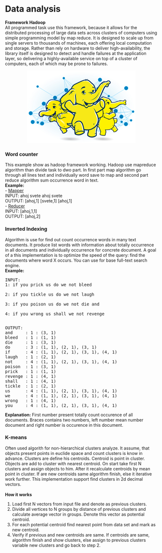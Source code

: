 <p align='center'><h1> Data analysis </h1></p>

<b> Framework Hadoop </b> <br>
All programmed task use this framework, because it allows for the distributed processing of large data sets across clusters of computers using simple programming model by map reduce. It is designed to scale up from single servers to thousands of machines, each offering local computation and storage. Rather than rely on hardware to deliver high-availability, the library itself is designed to detect and handle failures at the application layer, so delivering a highly-available service on top of a cluster of computers, each of which may be prone to failures.

<p align='center'>
<img src="https://github.com/JiriCagis/HadoopLearn/blob/master/images/Hadoop_elephants.jpg"/>
</p>

<h3> Word counter </h3>
This example show as hadoop framework working. Hadoop use mapreduce algorithm than divide task to dwo part.
In first part map algorithm go through all lines text and individually word save to map and second part reduce algorithm sum occurrence word in  text.
<div>
<b>Example:</b><br>
- <u> Mapper </u><br> INPUT: ahoj svete ahoj svete <br>OUTPUT: [ahoj,1] [svete,1] [ahoj,1] <br>
- <u> Reducer</u><br>INPUT: [ahoj,1,1] <br> OUTPUT: [ahoj,2] <br>
</div>

<h3> Inverted Indexing </h3>
Algorithm is use for find out count occurrence words in many text documents.
It produce list words with information about totally occurrence in all documents and individually occurrence for concrete document. A goal of a this implementation is to optimize the speed of the query: find the documents where word X occurs. You can use for base full-text search engine.
<div>
<b>Example:</b> <br>
<PRE>
INPUT:
1: if you prick us do we not bleed <BR>
2: if you tickle us do we not laugh <BR>
3: if you poison us do we not die and <BR>
4: if you wrong us shall we not revenge <BR>
</PRE>
<PRE>
OUTPUT: 
and     : 1 : (3, 1) 
bleed   : 1 : (1, 1)
die     : 1 : (3, 1)
do      : 3 : (1, 1), (2, 1), (3, 1)
if      : 4 : (1, 1), (2, 1), (3, 1), (4, 1)
laugh   : 1 : (2, 1)
not     : 4 : (1, 1), (2, 1), (3, 1), (4, 1)
poison  : 1 : (3, 1)
prick   : 1 : (1, 1)
revenge : 1 : (4, 1)
shall   : 1 : (4, 1)
tickle  : 1 : (2, 1)
us      : 4 : (1, 1), (2, 1), (3, 1), (4, 1)
we      : 4 : (1, 1), (2, 1), (3, 1), (4, 1)
wrong   : 1 : (4, 1)
you     : 4 : (1, 1), (2, 1), (3, 1), (4, 1)
</PRE>
<div>
<b>Explanation:</b> First number present totally count occurence of all documents. Braces contains two numbers, 
left number mean number document and right number is occurence in this document.
</div>

<h3> K-means </h3>
Often used algorith for non-hierarchical clusters analyze. It assume, that objects present points in euclide space and count clusters is know in advance. Clusters are define his centroids. Centroid is point in cluster. Objects are add to cluster with nearest centroid. On start take first N clusters and assign objects to him. After it recalculate centroids by mean point in cluster. If are new centroids same algorithm finish, else it iterative work further. This implementation support find clusters in 2d decimal vectors.
<br><br><b> How it works </b>
<ol>
  <li>Load first N vectors from input file and denote as previous clusters.</li>
  <li>Divide all vertices to N groups by distance of previous clusters and calculate average vector in groups. Denote this vector as potential centroid. </li>
  <li>For each potential centroid find nearest point from data set and mark as new centroid.</li>
  <li>Verify if previous and new centroids are same. If centroids are same, algorithm finish and show clusters, else
  assign to previous clusters variable new clusters and go back to step 2.</li>
</ol>

